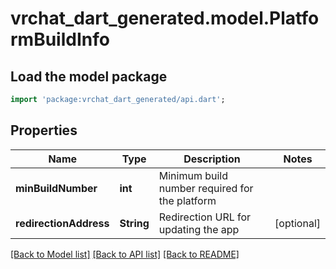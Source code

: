 # vrchat_dart_generated.model.PlatformBuildInfo

## Load the model package
```dart
import 'package:vrchat_dart_generated/api.dart';
```

## Properties
Name | Type | Description | Notes
------------ | ------------- | ------------- | -------------
**minBuildNumber** | **int** | Minimum build number required for the platform | 
**redirectionAddress** | **String** | Redirection URL for updating the app | [optional] 

[[Back to Model list]](../README.md#documentation-for-models) [[Back to API list]](../README.md#documentation-for-api-endpoints) [[Back to README]](../README.md)


